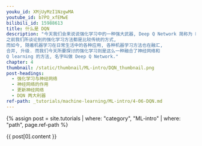 ```yaml
---
youku_id: XMjUyMzI1NzgwMA
youtube_id: b7PO_xfEMwE
bilibili_id: 15988613
title: 什么是 DQN
description: "今天我们会来说说强化学习中的一种强大武器, Deep Q Network 简称为 DQN. Google Deep mind 团队就是靠着这 DQN 使计算机玩电动玩得比我们还厉害.
之前我们所谈论到的强化学习方法都是比较传统的方式,
而如今, 随着机器学习在日常生活中的各种应用, 各种机器学习方法也在融汇,
合并, 升级. 而我们今天所要探讨的强化学习则是这么一种融合了神经网络和
Q learning 的方法, 名字叫做 Deep Q Network."
chapter: 4
thumbnail: /static/thumbnail/ML-intro/DQN_thumbnail.png
post-headings:
  - 强化学习与神经网络
  - 神经网络的作用
  - 更新神经网络
  - DQN 两大利器
ref-path: _tutorials/machine-learning/ML-intro/4-06-DQN.md
---
```



{% assign post = site.tutorials | where: "category", "ML-intro" | where: "path", page.ref-path %}

{{ post[0].content }}